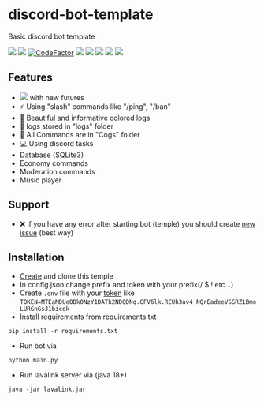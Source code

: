 <h1>discord-bot-template</h1>
<p>Basic discord bot template</p>

<div id="badges">
  <a href="https://discord.gg/3wt8QRndjm"><img src="https://img.shields.io/discord/904364952532418620?logo=discord"/></a>
  <a href="https://github.com/FlamesC0der/discord-bot-template/stargazers"><img src="https://img.shields.io/github/stars/FlamesC0der/discord-bot-template"/></a>
  <a href="https://www.codefactor.io/repository/github/flamesc0der/discord-bot-template"><img src="https://www.codefactor.io/repository/github/flamesc0der/discord-bot-template/badge" alt="CodeFactor" /></a>
  <a href="https://github.com/FlamesC0der/discord-bot-template/issues"><img src="https://img.shields.io/github/issues/FlamesC0der/discord-bot-template"/></a>
  <a href=""><img src="https://img.shields.io/github/last-commit/FlamesC0der/discord-bot-template/master?color=yellow"/></a>
  <a href="https://github.com/psf/black"><img src="https://img.shields.io/badge/code%20style-black-000000.svg"/></a>
  <a href="https://github.com/FlamesC0der/discord-bot-template/blob/master/LICENSE"><img src="https://img.shields.io/github/license/FlamesC0der/discord-bot-template?color=red"/></a>
  <a href=""><img src="https://img.shields.io/pypi/pyversions/discord.py"/></a>
</div>
<h2></h2>
<h2>Features</h2>

* <img src="https://img.shields.io/badge/discord.py-2.x-blue"/> with new futures
* ⚡️ Using "slash" commands like "/ping", "/ban"
* 🎨 Beautiful and informative colored logs
* 💾 logs stored in "logs" folder
* 📂 All Commands are in "Cogs" folder
* 💻 Using discord tasks
* Database (SQLite3)
* Economy commands
* Moderation commands
* Music player

<h2>Support</h2>

* ❌ if you have any error after starting bot (temple) you should create [new issue](https://github.com/FlamesC0der/discord-bot-template/issues) (best way)

<h2>Installation</h2>

* [Create](https://github.com/FlamesC0der/discord-bot-template/generate) and clone this temple
* In config.json change prefix and token with your prefix(/ $ ! etc...)
* Create `.env` file with your [token](https://discord.com/developers/applications) like `TOKEN=MTEaMDUeODk0NzY1DATk2NDQDNg.GFV6lk.RCUh3av4_NQrEadeeVSSRZLBmoLURGnGsJ1bicqk`
* Install requirements from requirements.txt
```
pip install -r requirements.txt
```
* Run bot via
```
python main.py
```
* Run lavalink server via (java 18+)
```
java -jar lavalink.jar
```
